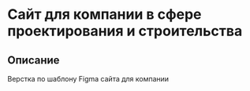 # Сайт для компании в сфере проектирования и строительства

## Описание

Верстка по шаблону Figma сайта для компании
